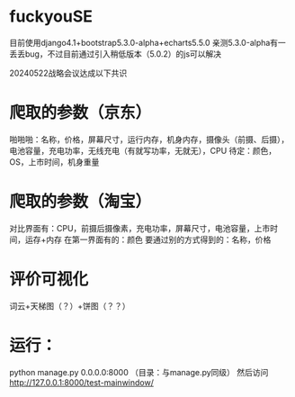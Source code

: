 # fuckyouSE
目前使用django4.1+bootstrap5.3.0-alpha+echarts5.5.0
亲测5.3.0-alpha有一丢丢bug，不过目前通过引入稍低版本（5.0.2）的js可以解决
<link href="https://cdn.jsdelivr.net/npm/bootstrap@5.3.0-alpha1/dist/css/bootstrap.min.css" rel="stylesheet" integrity="sha384-GLhlTQ8iRABdZLl6O3oVMWSktQOp6b7In1Zl3/Jr59b6EGGoI1aFkw7cmDA6j6gD" crossorigin="anonymous">
<script src="https://cdn.jsdelivr.net/npm/bootstrap@5.0.2/dist/js/bootstrap.bundle.min.js" integrity="sha384-MrcW6ZMFYlzcLA8Nl+NtUVF0sA7MsXsP1UyJoMp4YLEuNSfAP+JcXn/tWtIaxVXM" crossorigin="anonymous"></script>
<script src="https://cdn.bootcdn.net/ajax/libs/echarts/5.5.0/echarts.min.js"></script>


20240522战略会议达成以下共识
# 爬取的参数（京东）
啪啪啪：名称，价格，屏幕尺寸，运行内存，机身内存，摄像头（前摄、后摄），电池容量，充电功率，无线充电（有就写功率，无就无），CPU
待定：颜色，OS，上市时间，机身重量

# 爬取的参数（淘宝）
对比界面有：CPU，前摄后摄像素，充电功率，屏幕尺寸，电池容量，上市时间，运存+内存
在第一界面有的：颜色
要通过别的方式得到的：名称，价格

# 评价可视化
词云+天梯图（？）+饼图（？？）

# 运行：
python manage.py 0.0.0.0:8000 （目录：与manage.py同级）
然后访问 http://127.0.0.1:8000/test-mainwindow/
